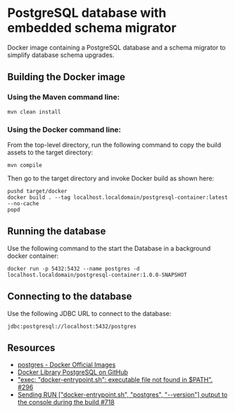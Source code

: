 # PostgreSQL database with embedded schema migrator

Docker image containing a PostgreSQL database and a schema migrator to simplify database schema upgrades.

## Building the Docker image

### Using the Maven command line:

```shell script
mvn clean install
```

### Using the Docker command line:
From the top-level directory, run the following command to copy the build assets to the target directory:

```shell script
mvn compile
```

Then go to the target directory and invoke Docker build as shown here:

```shell script
pushd target/docker
docker build . --tag localhost.localdomain/postgresql-container:latest --no-cache    
popd
```

## Running the database

Use the following command to the start the Database in a background docker container:

```shell script
docker run -p 5432:5432 --name postgres -d localhost.localdomain/postgresql-container:1.0.0-SNAPSHOT
```

## Connecting to the database

Use the following JDBC URL to connect to the database:

```text
jdbc:postgresql://localhost:5432/postgres
```

## Resources

- [postgres - Docker Official Images](https://hub.docker.com/_/postgres)
- [Docker Library PostgreSQL on GitHub](https://github.com/docker-library/postgres)
- ["exec: \"docker-entrypoint.sh\": executable file not found in $PATH". #296](https://github.com/docker-library/postgres/issues/296)
- [Sending RUN ["docker-entrypoint.sh", "postgres", "--version"] output to the console during the build #718](https://github.com/docker-library/postgres/issues/718)
